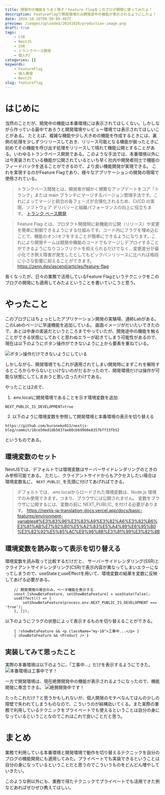 ```yaml
---
title: 開発中の機能をうまく隠す！Feature Flagをこのブログ開発に使ってみたよ！
description: FeatureFlagで開発環境のみ開発途中の機能が表示されるようにしたよ！
date: 2024-10-26T08:50:09.407Z
preview: /images/uploaded/20241026/production-image.png
draft: true
tags:
    - CSR
    - NextJS
    - SSR
    - トランクベース開発
    - 個人PJ
categories: []
keywords:
    - FeatureFlag
    - 個人開発
    - NextJS
slug: featureflag
---
```

# はじめに
当然のことだが、開発中の機能は本番環境には表示されてほしくない。しかしながら作っている最中であろうと開発環境やレビュー環境では表示されてほしいことがある。
たとえば、複雑な機能や少し大きめの機能を作成するときには、裏側の処理を少しずつリリースしておき、リリース可能となる機能が揃ったときに初めてその機能を呼び出す処理をリリースして晴れて機能公開とすることがある。いわゆるトランクベース開発である。このような手法では、本番環境以外には今実装されている機能が公開されているといち早く社内や開発者同士で機能のフィードバックを送ることができるので、より良い機能開発が実現できる。
これを実現するのがFeature Flagであり、様々なアプリケーションの開発の現場で使用されている。

> トランクベース開発とは、開発者が細かく頻繁なアップデートをコア「トランク」または main ブランチにマージするバージョン管理手法です。これによってマージと統合の各フェーズが合理化されるため、CI/CD の実現、ソフトウェア デリバリーと組織パフォーマンスの向上に役立ちます。
[トランク ベース開発](https://www.atlassian.com/ja/continuous-delivery/continuous-integration/trunk-based-development)

> Feature Flag とは、プロダクト開発時に新機能の公開（リリース）や変更を簡単に制御できるようにする仕組みです。コード内にフラグを埋め込むことで、機能のオン/オフをすることが簡単にできるようになります。これにより開発チームは開発中機能のコードでもマージしデプロイすることができるようになりコンフリクトを抑えられるだけでなく、変更差分が最小化でき例え障害が発生したとしてもビックバンリリースに比べれば格段に小さな影響に抑えることができます。
https://zenn.dev/ascend/articles/feature-flag

長くなったが、日々の業務で活用しているFeature Flagというテクニックをこのブログの開発にも適用してみたよということを書いていこうと思う。

# やったこと
このブログにはちょっとしたアプリケーション開発の実験場、通称Labがある。
このLabのページに早速機能を追加している。
画面イメージがだいたいできたので、あとは中身の実装だというところまでやっていたが、開発途中の機能を触ることができる状態にしておくと思わぬエラーが起きてしまう可能性があるので、現在は以下のようにボタン操作ができないように上から要素を重ねている。

![ボタン操作だけできないようにしている](/images/uploaded/20241026/before-image.png)

しかしながら、開発環境でもこれが適用されてしまい開発時にまずこれを解除するところからやらないといけないのがだるかったので、開発環境だけは操作が可能な状態にしてしまおうと思い立ったわけである。

やったことは2点で、
1. .env.localに開発環境であることを示す環境変数を追加
```
NEXT_PUBLIC_IS_DEVELOPMENT=true
```

2. 以下のように環境変数を参照して開発環境と本番環境の表示を切り替える
```link
https://github.com/kuroneko913/nextjs-blog/commit/18ce50ed1db5837ae80cb69960e83576ff33fb52
```

というものである。

## 環境変数のセット
NextJSでは、デフォルトでは環境変数はサーバーサイドレンダリングのときのみ参照可能である。
ただし、クライアントサイドからもアクセスしたい場合は環境変数名に、
```NEXT_PUBLIC_```を先頭に付けてあげればできる。

> デフォルトでは、.env.localからロードされた環境変数は、Node.js 環境でのみ使用できます。つまり、ブラウザには公開されません。
変数をブラウザに公開するには、変数の前に NEXT_PUBLIC_ を付ける必要があります。
https://nextjs-ja-translation-docs.vercel.app/docs/basic-features/environment-variables#%E3%83%96%E3%83%A9%E3%82%A6%E3%82%B6%E3%81%AB%E7%92%B0%E5%A2%83%E5%A4%89%E6%95%B0%E3%82%92%E5%85%AC%E9%96%8B%E3%81%99%E3%82%8B

## 環境変数を読み取って表示を切り替える 
環境変数を読み取って比較するだけだと、
サーバーサイドレンダリング(SSR)とクライアントサイドレンダリング(CSR)で表示内容が異なってしまいエラーになってしまうので、useStateとuseEffectを用いて、環境変数の結果を変数に反映してあげる必要がある。

```tsx
    // 開発環境の場合のみ、ベータ機能を表示する
    const [showBetaFeature, setShowBetaFeature] = useState(false);
    useEffect(() => {
        setShowBetaFeature(process.env.NEXT_PUBLIC_IS_DEVELOPMENT === 'true');
    }, []);
```

以下のようにフラグの状態によって表示するものを切り替えることができる。
```tsx
    { !showBetaFeature && <p className="my-10">工事中...</p> }
    { showBetaFeature && <Product /> }
```

## 実装してみて思ったこと
実際の本番環境は以下のように、「工事中...」だけを表示するようにできた。
![本番環境は工事中です！](/images/uploaded/20241026/production-image.png)

一方で開発環境は、現在絶賛開発中の機能が表示されるようになったので、機能開発に専念できる。
![絶賛開発中です！](/images/uploaded/20241026/develop-image.png)

たったこれだけ？と思うかもしれないが、個人開発のモチベなんてほんの少しの障壁で失われてしまうものなので、こういうのが結構効いてくる。また実際の業務で利用しているテクニックをプライベートでも使えるということは自分の身になっているということなのでこれはこれで良いことだと思う。

# まとめ
業務で利用している本番環境と開発環境で動作を切り替えるテクニックを自分のブログの機能開発にも適用してみた。プライベートでも実装できるということは自分の身になっているということだと思うのでこういうものをどんどん増やしていきたい。

このような例以外にも、業務で得たテクニックでプライベートでも活用できた例などあればぜひぜひ教えてほしい。
